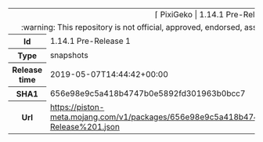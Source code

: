 <html><table>
<tr><td colspan="2" align="center"><img width="0" height="0"><br/>⌈ PixiGeko | 1.14.1 Pre-Release 1 ⌋<br/><img width="0" height="0"></td></tr>
<tr><td colspan="2" align="center"><img width="0" height="0"><br/>
:warning: This repository is not official, approved, endorsed, associated or connected with Mojang :warning:
<br/><img width="0" height="0"></td></tr>
<tr><th>Id</th><td>1.14.1 Pre-Release 1</td></tr>
<tr><th>Type</th><td>snapshots</td></tr>
<tr><th>Release time</th><td>2019-05-07T14:44:42+00:00</td></tr>
<tr><th>SHA1</th><td>656e98e9c5a418b4747b0e5892fd301963b0bcc7</td></tr>
<tr><th>Url</th><td><a href="https://piston-meta.mojang.com/v1/packages/656e98e9c5a418b4747b0e5892fd301963b0bcc7/1.14.1%20Pre-Release%201.json">https://piston-meta.mojang.com/v1/packages/656e98e9c5a418b4747b0e5892fd301963b0bcc7/1.14.1%20Pre-Release%201.json</a></td></tr>